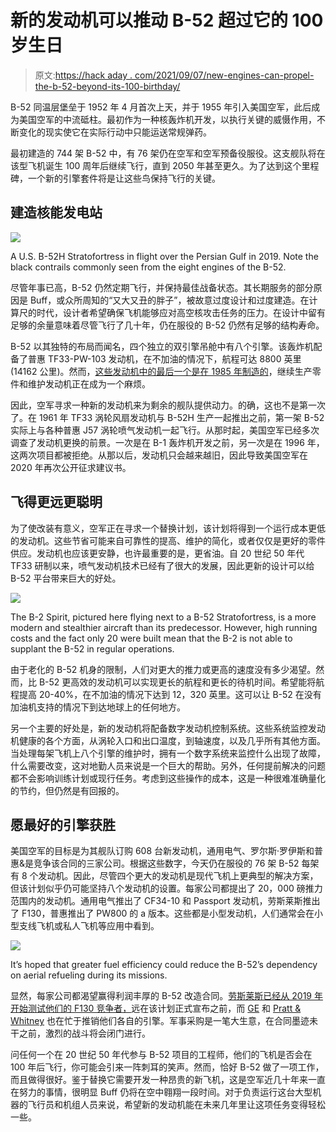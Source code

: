 # 新的发动机可以推动 B-52 超过它的 100 岁生日

> 原文:[https://hack aday . com/2021/09/07/new-engines-can-propel-the-b-52-beyond-its-100-birthday/](https://hackaday.com/2021/09/07/new-engines-could-propel-the-b-52-beyond-its-100th-birthday/)

B-52 同温层堡垒于 1952 年 4 月首次上天，并于 1955 年引入美国空军，此后成为美国空军的中流砥柱。最初作为一种核轰炸机开发，以执行关键的威慑作用，不断变化的现实使它在实际行动中只能运送常规弹药。

最初建造的 744 架 B-52 中，有 76 架仍在空军和空军预备役服役。这支舰队将在该型飞机诞生 100 周年后继续飞行，直到 2050 年甚至更久。为了达到这个里程碑，一个新的引擎套件将是让这些鸟保持飞行的关键。

## 建造核能发电站

[![](../Images/e7cfe57238216d9a9f9b7bfdd65a5276.png)](https://hackaday.com/wp-content/uploads/2021/08/B52persian.jpg)

A U.S. B-52H Stratofortress in flight over the Persian Gulf in 2019\. Note the black contrails commonly seen from the eight engines of the B-52.

尽管年事已高，B-52 仍然定期飞行，并保持最佳战备状态。其长期服务的部分原因是 Buff，或众所周知的“又大又丑的胖子”，被故意过度设计和过度建造。在计算尺的时代，设计者希望确保飞机能够应对高空核攻击任务的压力。在设计中留有足够的余量意味着尽管飞行了几十年，仍在服役的 B-52 仍然有足够的结构寿命。

B-52 以其独特的布局而闻名，四个独立的双引擎吊舱中有八个引擎。该轰炸机配备了普惠 TF33-PW-103 发动机，在不加油的情况下，航程可达 8800 英里(14162 公里)。然而，[这些发动机中的最后一个是在 1985 年制造的](https://newsroom.prattwhitney.com/2015-08-07-Pratt-Whitneys-TF33-Engine-Celebrates-its-55th-Year-with-a-Promise-of-Many-More-to-Come)，继续生产零件和维护发动机正在成为一个麻烦。

因此，空军寻求一种新的发动机来为剩余的舰队提供动力。的确，这也不是第一次了。在 1961 年 TF33 涡轮风扇发动机与 B-52H 生产一起推出之前，第一架 B-52 实际上与各种普惠 J57 涡轮喷气发动机一起飞行。从那时起，美国空军已经多次调查了发动机更换的前景。一次是在 B-1 轰炸机开发之前，另一次是在 1996 年，这两次项目都被拒绝。从那以后，发动机只会越来越旧，因此导致美国空军在 2020 年再次公开征求建议书。

## 飞得更远更聪明

为了使改装有意义，空军正在寻求一个替换计划，该计划将得到一个运行成本更低的发动机。这些节省可能来自可靠性的提高、维护的简化，或者仅仅是更好的零件供应。发动机也应该更安静，也许最重要的是，更省油。自 20 世纪 50 年代 TF33 研制以来，喷气发动机技术已经有了很大的发展，因此更新的设计可以给 B-52 平台带来巨大的好处。

[![](../Images/bce491c64a64ade81d8b1475eeec86e7.png)](https://hackaday.com/wp-content/uploads/2021/08/640px-B-52_and_B-2.jpg)

The B-2 Spirit, pictured here flying next to a B-52 Stratofortress, is a more modern and stealthier aircraft than its predecessor. However, high running costs and the fact only 20 were built mean that the B-2 is not able to supplant the B-52 in regular operations.

由于老化的 B-52 机身的限制，人们对更大的推力或更高的速度没有多少渴望。然而，比 B-52 更高效的发动机可以实现更长的航程和更长的待机时间。希望能将航程提高 20-40%，在不加油的情况下达到 12，320 英里。这可以让 B-52 在没有加油机支持的情况下到达地球上的任何地方。

另一个主要的好处是，新的发动机将配备数字发动机控制系统。这些系统监控发动机健康的各个方面，从涡轮入口和出口温度，到轴速度，以及几乎所有其他方面。当处理每架飞机上八个引擎的维护时，拥有一个数字系统来监控什么出现了故障，什么需要改变，这对地勤人员来说是一个巨大的帮助。另外，任何提前解决的问题都不会影响训练计划或现行任务。考虑到这些操作的成本，这是一种很难准确量化的节约，但仍然是有回报的。

## 愿最好的引擎获胜

美国空军的目标是为其舰队订购 608 台新发动机，通用电气、罗尔斯·罗伊斯和普惠&是竞争该合同的三家公司。根据这些数字，今天仍在服役的 76 架 B-52 每架有 8 个发动机。因此，尽管四个更大的发动机是现代飞机上更典型的解决方案，但该计划似乎仍可能坚持八个发动机的设置。每家公司都提出了 20，000 磅推力范围内的发动机。通用电气推出了 CF34-10 和 Passport 发动机，劳斯莱斯推出了 F130，普惠推出了 PW800 的 a 版本。这些都是小型发动机，人们通常会在小型支线飞机或私人飞机等应用中看到。

[![](../Images/6c32d0414b528d72bbcd26e0fa78927d.png)](https://hackaday.com/wp-content/uploads/2021/08/640px-B-52_Refueling.jpg)

It’s hoped that greater fuel efficiency could reduce the B-52’s dependency on aerial refueling during its missions.

显然，每家公司都渴望赢得利润丰厚的 B-52 改造合同。[劳斯莱斯已经从 2019 年开始测试他们的 F130 竞争者，](https://www.rolls-royce.com/media/press-releases/2019/16-09-2019-rr-f130-engine-for-b-52-completes-early-testing-in-indianapolis.aspx)远在该计划正式宣布之前，而 [GE](https://www.geaviation.com/military/engines/b-52) 和 [Pratt & Whitney](https://prattwhitney.com/products-and-services/products/military-engines/B52CERP) 也在忙于推销他们各自的引擎。军事采购是一笔大生意，在合同墨迹未干之前，激烈的战斗将会闭门进行。

问任何一个在 20 世纪 50 年代参与 B-52 项目的工程师，他们的飞机是否会在 100 年后飞行，你可能会引来一阵刺耳的笑声。然而，恰好 B-52 做了一项工作，而且做得很好。鉴于替换它需要开发一种昂贵的新飞机，这是空军近几十年来一直在努力的事情，很明显 Buff 仍将在空中翱翔一段时间。对于负责运行这台大型机器的飞行员和机组人员来说，希望新的发动机能在未来几年里让这项任务变得轻松一些。
